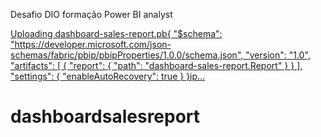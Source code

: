 Desafio DIO formação Power BI analyst



[Uploading dashboard-sales-report.pb{
  "$schema": "https://developer.microsoft.com/json-schemas/fabric/pbip/pbipProperties/1.0.0/schema.json",
  "version": "1.0",
  "artifacts": [
    {
      "report": {
        "path": "dashboard-sales-report.Report"
      }
    }
  ],
  "settings": {
    "enableAutoRecovery": true
  }
}ip…]()

# dashboardsalesreport
